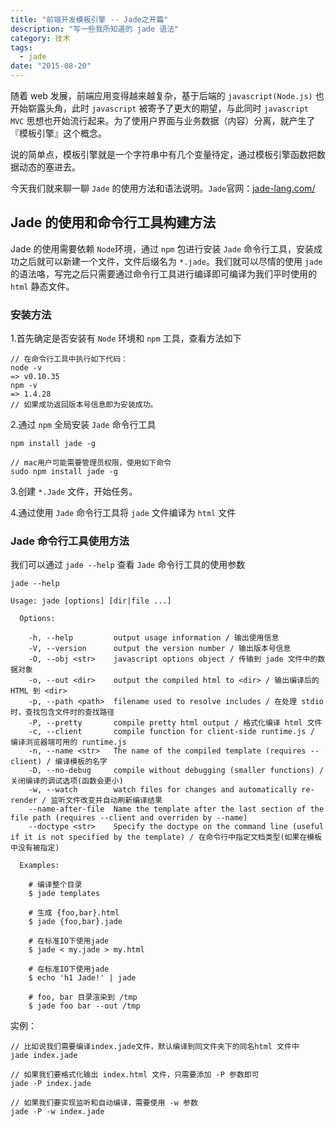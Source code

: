 ```yaml
---
title: "前端开发模板引擎 -- Jade之开篇"
description: "写一些我所知道的 jade 语法"
category: 技术
tags:
  - jade
date: "2015-08-20"
---
```


随着 web 发展，前端应用变得越来越复杂，基于后端的 `javascript(Node.js)` 也开始崭露头角，此时 `javascript` 被寄予了更大的期望，与此同时 `javascript MVC` 思想也开始流行起来。为了使用户界面与业务数据（内容）分离，就产生了『模板引擎』这个概念。

说的简单点，模板引擎就是一个字符串中有几个变量待定，通过模板引擎函数把数据动态的塞进去。

今天我们就来聊一聊 `Jade` 的使用方法和语法说明。`Jade`官网：[jade-lang.com/](http://jade-lang.com/)

<!--more-->

## Jade 的使用和命令行工具构建方法

Jade 的使用需要依赖 `Node`环境，通过 `npm` 包进行安装 `Jade` 命令行工具，安装成功之后就可以新建一个文件，文件后缀名为 `*.jade`。我们就可以尽情的使用 `jade` 的语法咯，写完之后只需要通过命令行工具进行编译即可编译为我们平时使用的 `html` 静态文件。

### 安装方法

1.首先确定是否安装有 `Node` 环境和 `npm` 工具，查看方法如下

```
// 在命令行工具中执行如下代码：
node -v
=> v0.10.35
npm -v
=> 1.4.28
// 如果成功返回版本号信息即为安装成功。
```

2.通过 `npm` 全局安装 `Jade` 命令行工具

```
npm install jade -g

// mac用户可能需要管理员权限，使用如下命令
sudo npm install jade -g
```

3.创建 `*.Jade` 文件，开始任务。

4.通过使用 `Jade` 命令行工具将 `jade` 文件编译为 `html` 文件

### Jade 命令行工具使用方法

我们可以通过 `jade --help` 查看 `Jade` 命令行工具的使用参数

```
jade --help

Usage: jade [options] [dir|file ...]

  Options:

    -h, --help         output usage information / 输出使用信息
    -V, --version      output the version number / 输出版本号信息
    -O, --obj <str>    javascript options object / 传输到 jade 文件中的数据对象
    -o, --out <dir>    output the compiled html to <dir> / 输出编译后的 HTML 到 <dir>
    -p, --path <path>  filename used to resolve includes / 在处理 stdio 时，查找包含文件时的查找路径
    -P, --pretty       compile pretty html output / 格式化编译 html 文件
    -c, --client       compile function for client-side runtime.js / 编译浏览器端可用的 runtime.js
    -n, --name <str>   The name of the compiled template (requires --client) / 编译模板的名字
    -D, --no-debug     compile without debugging (smaller functions) / 关闭编译的调试选项(函数会更小)
    -w, --watch        watch files for changes and automatically re-render / 监听文件改变并自动刷新编译结果
    --name-after-file  Name the template after the last section of the file path (requires --client and overriden by --name)
    --doctype <str>    Specify the doctype on the command line (useful if it is not specified by the template) / 在命令行中指定文档类型(如果在模板中没有被指定)

  Examples:

    # 编译整个目录
    $ jade templates

    # 生成 {foo,bar}.html
    $ jade {foo,bar}.jade

    # 在标准IO下使用jade
    $ jade < my.jade > my.html

    # 在标准IO下使用jade
    $ echo 'h1 Jade!' | jade

    # foo, bar 目录渲染到 /tmp
    $ jade foo bar --out /tmp
```

实例：

```
// 比如说我们需要编译index.jade文件，默认编译到同文件夹下的同名html 文件中
jade index.jade

// 如果我们要格式化输出 index.html 文件，只需要添加 -P 参数即可
jade -P index.jade

// 如果我们要实现监听和自动编译，需要使用 -w 参数
jade -P -w index.jade
```
